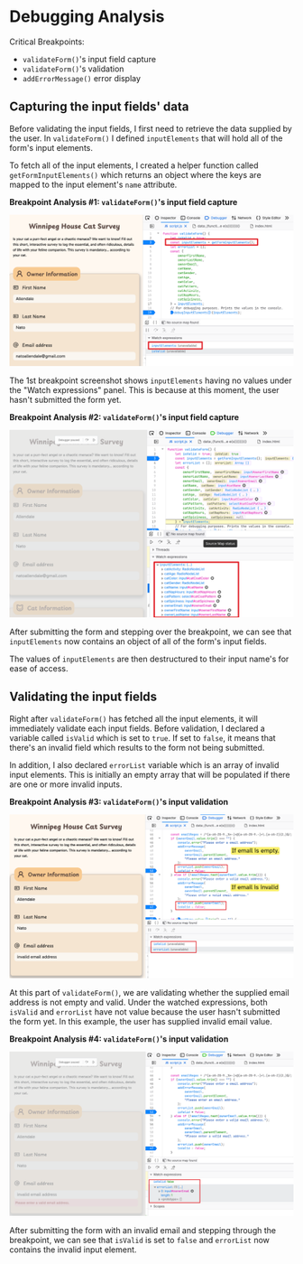 # Debugging Analysis

Critical Breakpoints:

- `validateForm()`'s input field capture
- `validateForm()`'s validation
- `addErrorMessage()` error display

## Capturing the input fields' data

Before validating the input fields, I first need to retrieve the data supplied by the user. In `validateForm()` I defined `inputElements` that will hold all of the form's input elements.

To fetch all of the input elements, I created a helper function called `getFormInputElements()` which returns an object where the keys are mapped to the input element's `name` attribute.

**Breakpoint Analysis #1: `validateForm()`'s input field capture**

![Breakpoint #1](screenshots/Breakpoint01.png)

The 1st breakpoint screenshot shows `inputElements` having no values under the "Watch expressions" panel. This is because at this moment, the user hasn't submitted the form yet.

**Breakpoint Analysis #2: `validateForm()`'s input field capture**

![Breakpoint #2](screenshots/Breakpoint02.png)

After submitting the form and stepping over the breakpoint, we can see that `inputElements` now contains an object of all of the form's input fields.

The values of `inputElements` are then destructured to their input name's for ease of access.

## Validating the input fields

Right after `validateForm()` has fetched all the input elements, it will immediately validate each input fields. Before validation, I declared a variable called `isValid` which is set to `true`. If set to `false`, it means that there's an invalid field which results to the form not being submitted.

In addition, I also declared `errorList` variable which is an array of invalid input elements. This is initially an empty array that will be populated if there are one or more invalid inputs.

**Breakpoint Analysis #3: `validateForm()`'s input validation**

![Breakpoint #3](screenshots/Breakpoint03.png)

At this part of `validateForm()`, we are validating whether the supplied email address is not empty and valid. Under the watched expressions, both `isValid` and `errorList` have not value because the user hasn't submitted the form yet. In this example, the user has supplied invalid email value.

**Breakpoint Analysis #4: `validateForm()`'s input validation**

![Breakpoint #4](screenshots/Breakpoint04.png)

After submitting the form with an invalid email and stepping through the breakpoint, we can see that `isValid` is set to `false` and `errorList` now contains the invalid input element.
